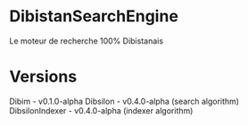 # DibistanSearchEngine
 Le moteur de recherche 100% Dibistanais

# Versions
Dibim - v0.1.0-alpha
Dibsilon - v0.4.0-alpha (search algorithm)
DibsilonIndexer - v0.4.0-alpha (indexer algorithm)